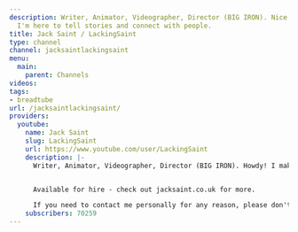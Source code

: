 ```yaml
---
description: Writer, Animator, Videographer, Director (BIG IRON). Nice to meet you!
  I'm here to tell stories and connect with people.
title: Jack Saint / LackingSaint
type: channel
channel: jacksaintlackingsaint
menu:
  main:
    parent: Channels
videos:
tags:
- breadtube
url: /jacksaintlackingsaint/
providers:
  youtube:
    name: Jack Saint
    slug: LackingSaint
    url: https://www.youtube.com/user/LackingSaint
    description: |-
      Writer, Animator, Videographer, Director (BIG IRON). Howdy! I make videos to try and help people question their assumptions about media, culture and society. Hopefully I hit the mark more often than I miss it.


      Available for hire - check out jacksaint.co.uk for more.

      If you need to contact me personally for any reason, please don't hesitate to throw me an email, message or tweet!
    subscribers: 70259
---
```

